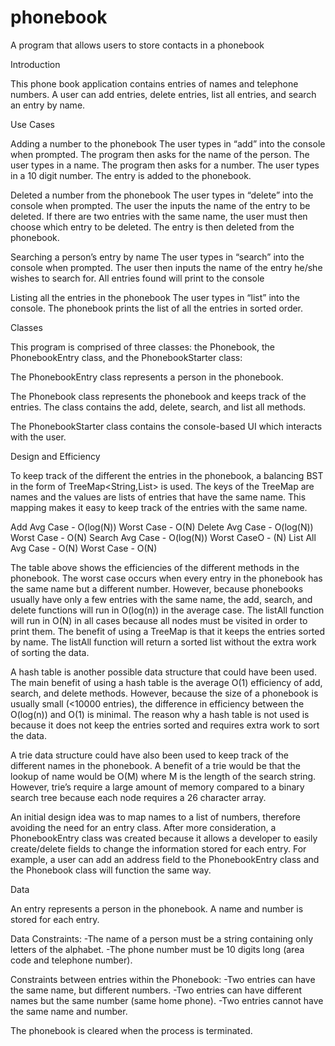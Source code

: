 # phonebook
A program that allows users to store contacts in a phonebook

Introduction

This phone book application contains entries of names and telephone numbers. A user can add entries, delete entries, list all entries, and search an entry by name. 

Use Cases

Adding a number to the phonebook
The user types in “add” into the console when prompted. The program then asks for the name of the person. The user types in a name. The program then asks for a number. The user types in a 10 digit number. The entry is added to the phonebook. 

Deleted a number from the phonebook
The user types in “delete” into the console when prompted. The user the inputs the name of the entry to be deleted. If there are two entries with the same name, the user must then choose which entry to be deleted. The entry is then deleted from the phonebook.

Searching a person’s entry by name
The user types in “search” into the console when prompted. The user then inputs the name of the entry he/she wishes to search for. All entries found will print to the console

Listing all the entries in the phonebook
The user types in “list” into the console. The phonebook prints the list of all the entries in sorted order.

Classes

This program is comprised of three classes: the Phonebook, the PhonebookEntry class, and the PhonebookStarter class:

The PhonebookEntry class represents a person in the phonebook.

The Phonebook class represents the phonebook and keeps track of the entries. The class contains the add, delete, search, and list all methods. 

The PhonebookStarter class contains the console-based UI which interacts with the user.

Design and Efficiency

To keep track of the different the entries in the phonebook, a balancing BST in the form of TreeMap<String,List<PhonebookEntry>> is used. The keys of the TreeMap are names and the values are lists of entries that have the same name. This mapping makes it easy to keep track of the entries with the same name.




Add
  Avg Case - O(log(N))
  Worst Case - O(N)
Delete
  Avg Case - O(log(N))
  Worst Case - O(N)
Search 
  Avg Case - O(log(N))
  Worst CaseO - (N)
List All
  Avg Case - O(N)
  Worst Case - O(N)

The table above shows the efficiencies of the different methods in the phonebook. The worst case occurs when every entry in the phonebook has the same name but a different number. However, because phonebooks usually have only a few entries with the same name, the add, search, and delete functions will run in O(log(n)) in the average case. The listAll function will run in O(N) in all cases because all nodes must be visited in order to print them. The benefit of using a TreeMap is that it keeps the entries sorted by name. The listAll function will return a sorted list without the extra work of sorting the data. 

A hash table is another possible data structure that could have been used. The main benefit of using a hash table is the average O(1) efficiency of add, search, and delete methods. However, because the size of a phonebook is usually small (<10000 entries), the difference in efficiency between the O(log(n)) and O(1) is minimal. The reason why a hash table is not used is because it does not keep the entries sorted and requires extra work to sort the data.

A trie data structure could have also been used to keep track of the different names in the phonebook. A benefit of a trie would be that the lookup of name would be O(M) where M is the length of the search string. However, trie’s require a large amount of memory compared to a binary search tree because each node requires a 26 character array.

An initial design idea was to map names to a list of numbers, therefore avoiding the need for an entry class. After more consideration, a PhonebookEntry class was created because it allows a developer to easily create/delete fields to change the information stored for each entry. For example, a user can add an address field to the PhonebookEntry class and the Phonebook class will function the same way. 

Data 

An entry represents a person in the phonebook. A name and number is stored for each entry.

Data Constraints:
-The name of a person must be a string containing only letters of the alphabet. 
-The phone number must be 10 digits long (area code and telephone number). 

Constraints between entries within the Phonebook:
-Two entries can have the same name, but different numbers.
-Two entries can have different names but the same number (same home phone).
-Two entries cannot have the same name and number.  

The phonebook is cleared when the process is terminated.
